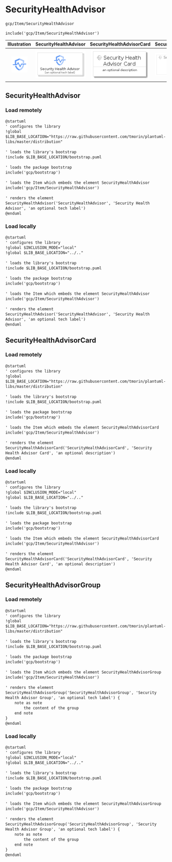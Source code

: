 # SecurityHealthAdvisor


```text
gcp/Item/SecurityHealthAdvisor
```

```text
include('gcp/Item/SecurityHealthAdvisor')
```



| Illustration | SecurityHealthAdvisor | SecurityHealthAdvisorCard | SecurityHealthAdvisorGroup |
| :---: | :---: | :---: | :---: |
| ![illustration for Illustration](../../gcp/Item/SecurityHealthAdvisor.png) | ![illustration for SecurityHealthAdvisor](../../gcp/Item/SecurityHealthAdvisor.Local.png) | ![illustration for SecurityHealthAdvisorCard](../../gcp/Item/SecurityHealthAdvisorCard.Local.png) | ![illustration for SecurityHealthAdvisorGroup](../../gcp/Item/SecurityHealthAdvisorGroup.Local.png) |




## SecurityHealthAdvisor

### Load remotely
```plantuml
@startuml
' configures the library
!global $LIB_BASE_LOCATION="https://raw.githubusercontent.com/tmorin/plantuml-libs/master/distribution"

' loads the library's bootstrap
!include $LIB_BASE_LOCATION/bootstrap.puml

' loads the package bootstrap
include('gcp/bootstrap')

' loads the Item which embeds the element SecurityHealthAdvisor
include('gcp/Item/SecurityHealthAdvisor')

' renders the element
SecurityHealthAdvisor('SecurityHealthAdvisor', 'Security Health Advisor', 'an optional tech label')
@enduml
```

### Load locally
```plantuml
@startuml
' configures the library
!global $INCLUSION_MODE="local"
!global $LIB_BASE_LOCATION="../.."

' loads the library's bootstrap
!include $LIB_BASE_LOCATION/bootstrap.puml

' loads the package bootstrap
include('gcp/bootstrap')

' loads the Item which embeds the element SecurityHealthAdvisor
include('gcp/Item/SecurityHealthAdvisor')

' renders the element
SecurityHealthAdvisor('SecurityHealthAdvisor', 'Security Health Advisor', 'an optional tech label')
@enduml
```

## SecurityHealthAdvisorCard

### Load remotely
```plantuml
@startuml
' configures the library
!global $LIB_BASE_LOCATION="https://raw.githubusercontent.com/tmorin/plantuml-libs/master/distribution"

' loads the library's bootstrap
!include $LIB_BASE_LOCATION/bootstrap.puml

' loads the package bootstrap
include('gcp/bootstrap')

' loads the Item which embeds the element SecurityHealthAdvisorCard
include('gcp/Item/SecurityHealthAdvisor')

' renders the element
SecurityHealthAdvisorCard('SecurityHealthAdvisorCard', 'Security Health Advisor Card', 'an optional description')
@enduml
```

### Load locally
```plantuml
@startuml
' configures the library
!global $INCLUSION_MODE="local"
!global $LIB_BASE_LOCATION="../.."

' loads the library's bootstrap
!include $LIB_BASE_LOCATION/bootstrap.puml

' loads the package bootstrap
include('gcp/bootstrap')

' loads the Item which embeds the element SecurityHealthAdvisorCard
include('gcp/Item/SecurityHealthAdvisor')

' renders the element
SecurityHealthAdvisorCard('SecurityHealthAdvisorCard', 'Security Health Advisor Card', 'an optional description')
@enduml
```

## SecurityHealthAdvisorGroup

### Load remotely
```plantuml
@startuml
' configures the library
!global $LIB_BASE_LOCATION="https://raw.githubusercontent.com/tmorin/plantuml-libs/master/distribution"

' loads the library's bootstrap
!include $LIB_BASE_LOCATION/bootstrap.puml

' loads the package bootstrap
include('gcp/bootstrap')

' loads the Item which embeds the element SecurityHealthAdvisorGroup
include('gcp/Item/SecurityHealthAdvisor')

' renders the element
SecurityHealthAdvisorGroup('SecurityHealthAdvisorGroup', 'Security Health Advisor Group', 'an optional tech label') {
    note as note
        the content of the group
    end note
}
@enduml
```

### Load locally
```plantuml
@startuml
' configures the library
!global $INCLUSION_MODE="local"
!global $LIB_BASE_LOCATION="../.."

' loads the library's bootstrap
!include $LIB_BASE_LOCATION/bootstrap.puml

' loads the package bootstrap
include('gcp/bootstrap')

' loads the Item which embeds the element SecurityHealthAdvisorGroup
include('gcp/Item/SecurityHealthAdvisor')

' renders the element
SecurityHealthAdvisorGroup('SecurityHealthAdvisorGroup', 'Security Health Advisor Group', 'an optional tech label') {
    note as note
        the content of the group
    end note
}
@enduml
```

